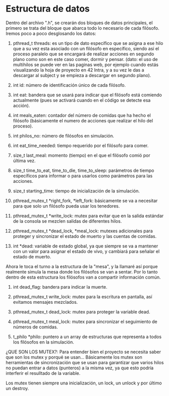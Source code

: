 # Estructura de datos

Dentro del archivo ".h", se crearán dos bloques de datos principales, el primero se trata del bloque que abarca todo lo necesario de cada filósofo. Iremos poco a poco desglosando los datos:

1. pthread_t threads: es un tipo de dato específico que se asigna a ese hilo que a su vez esta asociado con un filósofo en específico, siendo así el proceso paralelo que se encargará de realizar acciones en segundo plano como son en este caso comer, dormir y pensar. (dato: el uso de multihilos se puede ver en las paginas web, por ejemplo cuando estás visualizando la hoja de proyecto en 42 Intra, y a su vez le das a descargar al subject y se empieza a descargar en segundo plano).

2. int id: número de identificación único de cada filósofo.

3. int eat: bandera que se usará para indicar que el filósofo está comiendo actualmente (pues se activará cuando en el código se detecte esa acción).

4. int meals_eaten: contador del número de comidas que ha hecho el filósofo (básicamente el numero de acciones que realizar el hilo del proceso).

5. int philos_no: número de filósofos en simulación.

6. int eat_time_needed: tiempo requerido por el filósofo para comer.

7. size_t last_meal: momento (tiempo) en el que el filósofo comió por última vez.

8. size_t time_to_eat, time_to_die, time_to_sleep: parámetros de tiempo específicos para informar o para usarlos como parámetros para las acciones.

9. size_t starting_time: tiempo de inicialización de la simulación.

10. pthread_mutex_t *right_fork, *left_fork: básicamente se va a necesitar para que solo un filósofo pueda usar los tenedores.

11. pthread_mutex_t *write_lock: mutex para evitar que en la salida estándar de la consola se mezclen salidas de diferentes hilos.

12. pthread_mutex_t *dead_lock, *meal_lock: mutexes adicionales para proteger y sincronizar el estado de muerto y las cuentas de comidas.

13. int *dead: variable de estado global, ya que siempre se va a mantener con un valor para asignar el estado de vivo, y cambiará para señalar el estado de muerto.

Ahora le toca el turno a la estructura de la "mesa", y la llamaré así porque realmente simula la mesa donde los filósofos se van a sentar. Por lo tanto dentro de esta estructura los filósofos van a compartir información común.

1. int dead_flag: bandera para indicar la muerte.

2. pthread_mutex_t write_lock: mutex para la escritura en pantalla, así evitamos mensajes mezclados.

3. pthread_mutex_t dead_lock: mutex para proteger la variable dead.

4. pthread_mutex_t meal_lock: mutex para sincronizar el seguimiento de números de comidas.

5. t_philo *philo: puntero a un array de estructuras que representa a todos los filósofos en la simulación.

¿QUE SON LOS MUTEX?: Para entender bien el proyecto se necesita saber que son los mutex y porqué se usan... Básicamente los mutex son herramientas de sincronización que se usan para garantizar que varios hilos no puedan entrar a datos (punteros) a la misma vez, ya que esto podría interferir el resulltado de la variable.

Los mutex tienen siempre una inicialización, un lock, un unlock y por último un destroy.

